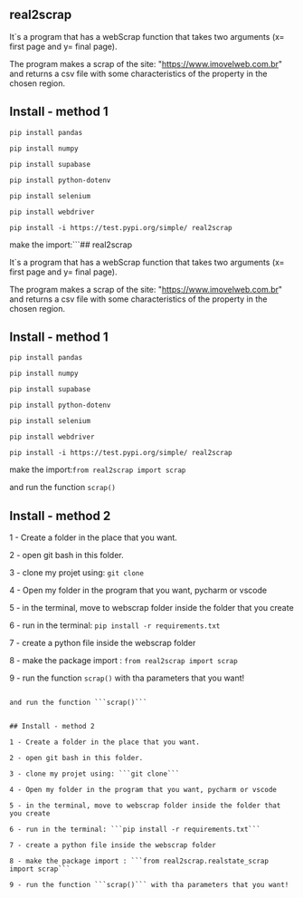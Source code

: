 ## real2scrap

It`s a program that has a webScrap function that takes two arguments (x= first page and y= final page).

The program makes a scrap of the site: "https://www.imovelweb.com.br" and returns a csv file with some characteristics of the property in the chosen region.

## Install - method 1

```pip install pandas```

```pip install numpy```

```pip install supabase```

```pip install python-dotenv```

```pip install selenium```

```pip install webdriver```

```pip install -i https://test.pypi.org/simple/ real2scrap```

make the import:```## real2scrap

It`s a program that has a webScrap function that takes two arguments (x= first page and y= final page).

The program makes a scrap of the site: "https://www.imovelweb.com.br" and returns a csv file with some characteristics of the property in the chosen region.

## Install - method 1

```pip install pandas```

```pip install numpy```

```pip install supabase```

```pip install python-dotenv```

```pip install selenium```

```pip install webdriver```

```pip install -i https://test.pypi.org/simple/ real2scrap```

make the import:```from real2scrap import scrap```

and run the function ```scrap()```


## Install - method 2

1 - Create a folder in the place that you want.

2 - open git bash in this folder.

3 - clone my projet using: ```git clone```

4 - Open my folder in the program that you want, pycharm or vscode

5 - in the terminal, move to webscrap folder inside the folder that you create

6 - run in the terminal: ```pip install -r requirements.txt```

7 - create a python file inside the webscrap folder

8 - make the package import : ```from real2scrap import scrap```

9 - run the function ```scrap()``` with tha parameters that you want!


```

and run the function ```scrap()```


## Install - method 2

1 - Create a folder in the place that you want.

2 - open git bash in this folder.

3 - clone my projet using: ```git clone```

4 - Open my folder in the program that you want, pycharm or vscode

5 - in the terminal, move to webscrap folder inside the folder that you create

6 - run in the terminal: ```pip install -r requirements.txt```

7 - create a python file inside the webscrap folder

8 - make the package import : ```from real2scrap.realstate_scrap import scrap```

9 - run the function ```scrap()``` with tha parameters that you want!



